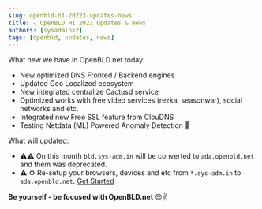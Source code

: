 ```yaml
---
slug: openbld-h1-20223-updates-news
title: ↘ OpenBLD H1 2023 Updates & News
authors: [sysadminkz]
tags: [openbld, updates, news]
---
```


What new we have in OpenBLD.net today:
- New optimized DNS Fronted / Backend engines
- Updated Geo Localized ecosystem
- New integrated centralize Cactusd service
- Optimized works with free video services (rezka, seasonwar), social networks and etc.
- Integrated new Free SSL feature from ClouDNS
- Testing Netdata (ML) Powered Anomaly Detection 🔩

What will updated:
- ⚠️⚠️  On this month `bld.sys-adm.in` will be converted to `ada.openbld.net` and them was deprecated.
- ⚠️ ⚙️ Re-setup your browsers, devices and etc from `*.sys-adm.in` to `ada.openbld.net`. [Get Started](/docs/category/get-started)

**Be yourself - be focused with OpenBLD.net** 😎✌️
